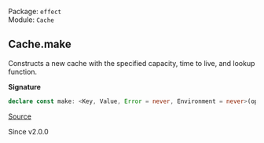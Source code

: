 Package: `effect`<br />
Module: `Cache`<br />

## Cache.make

Constructs a new cache with the specified capacity, time to live, and
lookup function.

**Signature**

```ts
declare const make: <Key, Value, Error = never, Environment = never>(options: { readonly capacity: number; readonly timeToLive: Duration.DurationInput; readonly lookup: Lookup<Key, Value, Error, Environment>; }) => Effect.Effect<Cache<Key, Value, Error>, never, Environment>
```

[Source](https://github.com/Effect-TS/effect/tree/main/packages/effect/src/Cache.ts#L202)

Since v2.0.0